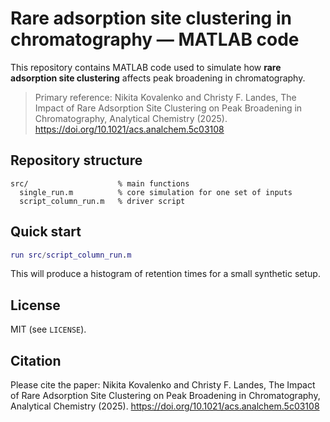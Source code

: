 # Rare adsorption site clustering in chromatography — MATLAB code

This repository contains MATLAB code used to simulate how **rare adsorption site clustering** affects peak broadening in chromatography.

> Primary reference:  Nikita Kovalenko and Christy F. Landes, The Impact of Rare Adsorption Site Clustering on Peak Broadening in Chromatography, Analytical Chemistry (2025). https://doi.org/10.1021/acs.analchem.5c03108

## Repository structure

```
src/                    % main functions
  single_run.m          % core simulation for one set of inputs
  script_column_run.m   % driver script

```

## Quick start

```matlab
run src/script_column_run.m
```
This will produce a histogram of retention times for a small synthetic setup.


## License

MIT (see `LICENSE`).

## Citation

Please cite the paper:
Nikita Kovalenko and Christy F. Landes, The Impact of Rare Adsorption Site Clustering on Peak Broadening in Chromatography, Analytical Chemistry (2025). https://doi.org/10.1021/acs.analchem.5c03108
